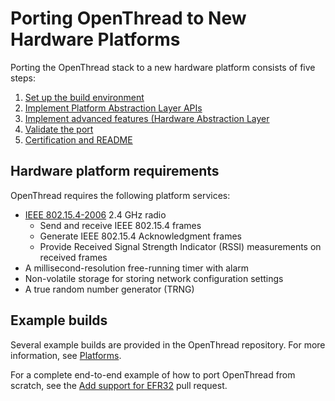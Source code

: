# Porting OpenThread to New Hardware Platforms

Porting the OpenThread stack to a new hardware platform consists of five steps:

1.  [Set up the build environment](https://github.com/jhncantu/openthread/blob/master/doc/site/en/guides/porting/set-up-the-build-environment.md)
1.  [Implement Platform Abstraction Layer APIs](https://github.com/jhncantu/openthread/blob/master/doc/site/en/guides/porting/mplement-platform-abstraction-layer-apis.md)
1.  [Implement advanced features (Hardware Abstraction Layer](https://github.com/jhncantu/openthread/blob/master/doc/site/en/guides/porting/implement-advanced-features.md)
1.  [Validate the port](https://github.com/jhncantu/openthread/blob/master/doc/site/en/guides/porting/validate-the-port.md)
1.  [Certification and README](https://github.com/jhncantu/openthread/blob/master/doc/site/en/guides/porting/certification-and-readme.md)

## Hardware platform requirements

OpenThread requires the following platform services:

-   [IEEE 802.15.4-2006](https://standards.ieee.org/findstds/standard/802.15.4-2006.html)
    2.4 GHz radio
    -   Send and receive IEEE 802.15.4 frames
    -   Generate IEEE 802.15.4 Acknowledgment frames
    -   Provide Received Signal Strength Indicator (RSSI) measurements on
        received frames
-   A millisecond-resolution free-running timer with alarm
-   Non-volatile storage for storing network configuration settings
-   A true random number generator (TRNG)

## Example builds

Several example builds are provided in the OpenThread repository. For more
information, see [Platforms](https://openthread.io/platforms).

For a complete end-to-end example of how to port OpenThread from scratch, see
the [Add support for EFR32](https://github.com/openthread/openthread/pull/1592)
pull request.

